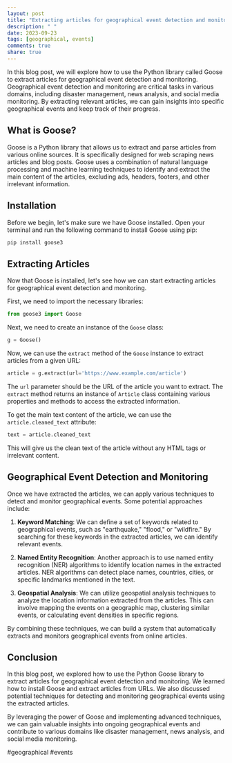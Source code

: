 ```yaml
---
layout: post
title: "Extracting articles for geographical event detection and monitoring using Python Goose"
description: " "
date: 2023-09-23
tags: [geographical, events]
comments: true
share: true
---
```


In this blog post, we will explore how to use the Python library called Goose to extract articles for geographical event detection and monitoring. Geographical event detection and monitoring are critical tasks in various domains, including disaster management, news analysis, and social media monitoring. By extracting relevant articles, we can gain insights into specific geographical events and keep track of their progress.

## What is Goose?

Goose is a Python library that allows us to extract and parse articles from various online sources. It is specifically designed for web scraping news articles and blog posts. Goose uses a combination of natural language processing and machine learning techniques to identify and extract the main content of the articles, excluding ads, headers, footers, and other irrelevant information.

## Installation

Before we begin, let's make sure we have Goose installed. Open your terminal and run the following command to install Goose using pip:

```python
pip install goose3
```

## Extracting Articles

Now that Goose is installed, let's see how we can start extracting articles for geographical event detection and monitoring.

First, we need to import the necessary libraries:

```python
from goose3 import Goose
```

Next, we need to create an instance of the `Goose` class:

```python
g = Goose()
```

Now, we can use the `extract` method of the `Goose` instance to extract articles from a given URL:

```python
article = g.extract(url='https://www.example.com/article')
```

The `url` parameter should be the URL of the article you want to extract. The `extract` method returns an instance of `Article` class containing various properties and methods to access the extracted information.

To get the main text content of the article, we can use the `article.cleaned_text` attribute:

```python
text = article.cleaned_text
```

This will give us the clean text of the article without any HTML tags or irrelevant content.

## Geographical Event Detection and Monitoring

Once we have extracted the articles, we can apply various techniques to detect and monitor geographical events. Some potential approaches include:

1. **Keyword Matching**: We can define a set of keywords related to geographical events, such as "earthquake," "flood," or "wildfire." By searching for these keywords in the extracted articles, we can identify relevant events.

2. **Named Entity Recognition**: Another approach is to use named entity recognition (NER) algorithms to identify location names in the extracted articles. NER algorithms can detect place names, countries, cities, or specific landmarks mentioned in the text.

3. **Geospatial Analysis**: We can utilize geospatial analysis techniques to analyze the location information extracted from the articles. This can involve mapping the events on a geographic map, clustering similar events, or calculating event densities in specific regions.

By combining these techniques, we can build a system that automatically extracts and monitors geographical events from online articles.

## Conclusion

In this blog post, we explored how to use the Python Goose library to extract articles for geographical event detection and monitoring. We learned how to install Goose and extract articles from URLs. We also discussed potential techniques for detecting and monitoring geographical events using the extracted articles.

By leveraging the power of Goose and implementing advanced techniques, we can gain valuable insights into ongoing geographical events and contribute to various domains like disaster management, news analysis, and social media monitoring.

#geographical #events